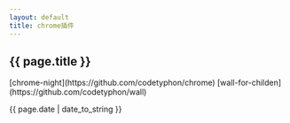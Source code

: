 ```yaml
---
layout: default
title: chrome插件
---
```

<h2>{{ page.title }}</h2>
[chrome-night](https://github.com/codetyphon/chrome)
[wall-for-childen](https://github.com/codetyphon/wall)
<p>{{ page.date | date_to_string }}</p>
